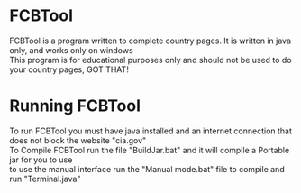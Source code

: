 # FCBTool
FCBTool is a program written to complete country pages.
It is written in java only, and works only on windows  
This program is for educational purposes only and should not be used to do your country pages, GOT THAT!


# Running FCBTool
To run FCBTool you must have java installed and an internet connection that does not block the website "cia.gov"  
To Compile FCBTool run the file "BuildJar.bat" and it will compile a Portable jar for you to use  
to use the manual interface run the "Manual mode.bat" file to compile and run "Terminal.java"  
